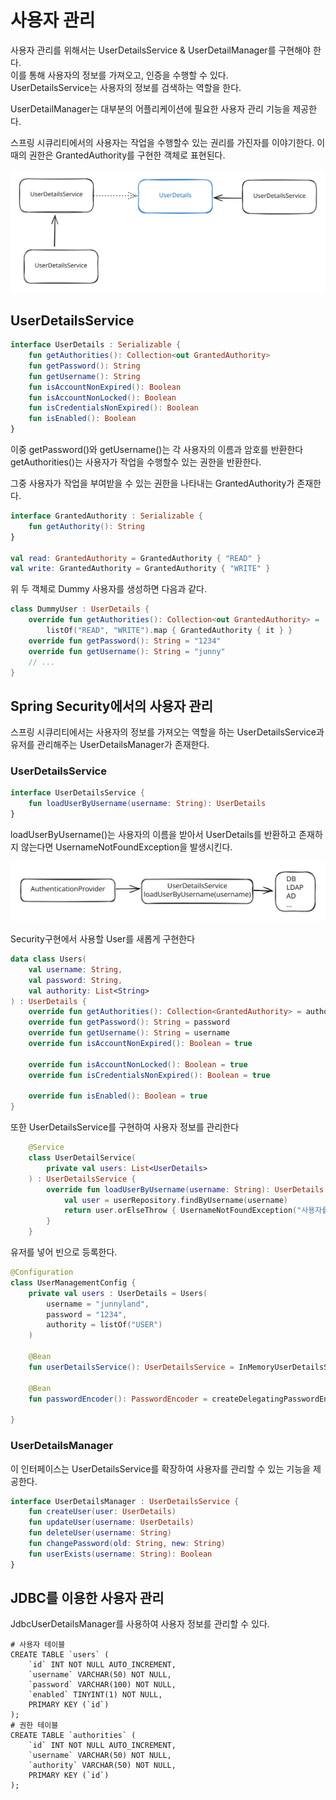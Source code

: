 # 사용자 관리

사용자 관리를 위해서는 UserDetailsService & UserDetailManager를 구현해야 한다.\
이를 통해 사용자의 정보를 가져오고, 인증을 수행할 수 있다.\
UserDetailsService는 사용자의 정보를 검색하는 역할을 한다.

UserDetailManager는 대부분의 어플리케이션에 필요한 사용자 관리 기능을 제공한다.

스프링 시큐리티에서의 사용자는 작업을 수행할수 있는 권리를 가진자를 이야기한다. 이때의 권한은 GrantedAuthority를 구현한 객체로 표현된다.

<img src="../../../.gitbook/assets/file.excalidraw (40).svg" alt="" class="gitbook-drawing">

## UserDetailsService

```kotlin
interface UserDetails : Serializable {
    fun getAuthorities(): Collection<out GrantedAuthority>
    fun getPassword(): String
    fun getUsername(): String
    fun isAccountNonExpired(): Boolean
    fun isAccountNonLocked(): Boolean
    fun isCredentialsNonExpired(): Boolean
    fun isEnabled(): Boolean
}
```

이중 getPassword()와 getUsername()는 각 사용자의 이름과 암호를 반환한다\
getAuthorities()는 사용자가 작업을 수행할수 있는 권한을 반환한다.

그중 사용자가 작업을 부여받을 수 있는 권한을 나타내는 GrantedAuthority가 존재한다.

```kotlin
interface GrantedAuthority : Serializable {
    fun getAuthority(): String
}

val read: GrantedAuthority = GrantedAuthority { "READ" }
val write: GrantedAuthority = GrantedAuthority { "WRITE" }
```

위 두 객체로 Dummy 사용자를 생성하면 다음과 같다.

```kotlin
class DummyUser : UserDetails {
    override fun getAuthorities(): Collection<out GrantedAuthority> =
        listOf("READ", "WRITE").map { GrantedAuthority { it } }
    override fun getPassword(): String = "1234"
    override fun getUsername(): String = "junny"
    // ...
}
```

## Spring Security에서의 사용자 관리

스프링 시큐리티에서는 사용자의 정보를 가져오는 역할을 하는 UserDetailsService과 유저를 관리해주는 UserDetailsManager가 존재한다.

### UserDetailsService

```kotlin
interface UserDetailsService {
    fun loadUserByUsername(username: String): UserDetails
}
```

loadUserByUsername()는 사용자의 이름을 받아서 UserDetails를 반환하고 존재하지 않는다면 UsernameNotFoundException을 발생시킨다.

<img src="../../../.gitbook/assets/file.excalidraw (1) (1) (1) (1) (1).svg" alt="" class="gitbook-drawing">

Security구현에서 사용할 User를 새롭게 구현한다

```kotlin
data class Users(
    val username: String,
    val password: String,
    val authority: List<String>
) : UserDetails {
    override fun getAuthorities(): Collection<GrantedAuthority> = authority.map { GrantedAuthority { it } }
    override fun getPassword(): String = password
    override fun getUsername(): String = username
    override fun isAccountNonExpired(): Boolean = true

    override fun isAccountNonLocked(): Boolean = true
    override fun isCredentialsNonExpired(): Boolean = true

    override fun isEnabled(): Boolean = true
}
```

또한 UserDetailsService를 구현하여 사용자 정보를 관리한다

```kotlin
    @Service
    class UserDetailService(
        private val users: List<UserDetails>
    ) : UserDetailsService {
        override fun loadUserByUsername(username: String): UserDetails {
            val user = userRepository.findByUsername(username)
            return user.orElseThrow { UsernameNotFoundException("사용자를 찾을 수 없습니다.") }
        }
    }
```

유저를 넣어 빈으로 등록한다.

```kotlin
@Configuration
class UserManagementConfig {
    private val users : UserDetails = Users(
        username = "junnyland",
        password = "1234",
        authority = listOf("USER")
    )

    @Bean
    fun userDetailsService(): UserDetailsService = InMemoryUserDetailsService(listOf(users))

    @Bean
    fun passwordEncoder(): PasswordEncoder = createDelegatingPasswordEncoder()

}
```

### UserDetailsManager

이 인터페이스는 UserDetailsService를 확장하여 사용자를 관리할 수 있는 기능을 제공한다.

```kotlin
interface UserDetailsManager : UserDetailsService {
    fun createUser(user: UserDetails)
    fun updateUser(username: UserDetails)
    fun deleteUser(username: String)
    fun changePassword(old: String, new: String)
    fun userExists(username: String): Boolean
}
```

## JDBC를 이용한 사용자 관리

JdbcUserDetailsManager를 사용하여 사용자 정보를 관리할 수 있다.

```mysql
# 사용자 테이블
CREATE TABLE `users` (
    `id` INT NOT NULL AUTO_INCREMENT,
    `username` VARCHAR(50) NOT NULL,
    `password` VARCHAR(100) NOT NULL,
    `enabled` TINYINT(1) NOT NULL,
    PRIMARY KEY (`id`)
);
# 권한 테이블
CREATE TABLE `authorities` (
    `id` INT NOT NULL AUTO_INCREMENT,
    `username` VARCHAR(50) NOT NULL,
    `authority` VARCHAR(50) NOT NULL,
    PRIMARY KEY (`id`)
);
```
